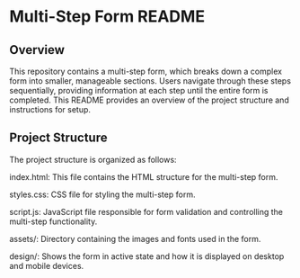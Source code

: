 
# Multi-Step Form README
## Overview
This repository contains a multi-step form, which breaks down a complex form into smaller, manageable sections. Users navigate through these steps sequentially, providing information at each step until the entire form is completed. This README provides an overview of the project structure and instructions for setup.

## Project Structure
The project structure is organized as follows:

index.html: This file contains the HTML structure for the multi-step form.

styles.css: CSS file for styling the multi-step form.

script.js: JavaScript file responsible for form validation and controlling the multi-step functionality.

assets/: Directory containing the images and fonts used in the form.

design/: Shows the form in active state and how it is displayed on desktop and mobile devices.